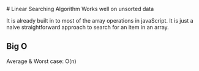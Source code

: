 # Linear Searching Algorithm
Works well on unsorted data

It is already built in to most of the array operations in javaScript. It is just a naive straightforward approach to search for an item in an array.

## Big O
Average & Worst case: O(n)